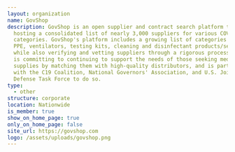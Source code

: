 ```yaml
---
layout: organization
name: GovShop
description: GovShop is an open supplier and contract search platform that is
  hosting a consolidated list of nearly 3,000 suppliers for various COVID-19
  categories. GovShop's platform includes a growing list of categories including
  PPE, ventilators, testing kits, cleaning and disinfectant products/services,
  while also verifying and vetting suppliers through a rigorous process. GovShop
  is committing to continuing to support the needs of those seeking medical
  supplies by matching them with high-quality distributors, and is partnering
  with the C19 Coalition, National Governors' Association, and U.S. Joint
  Defense Task Force to do so.
type:
  - other
structure: corporate
location: Nationwide
is_member: true
show_on_home_page: true
only_on_home_page: false
site_url: https://govshop.com
logo: /assets/uploads/govshop.png
---
```

